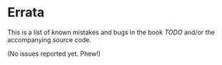 # Errata

This is a list of known mistakes and bugs in the book *TODO* and/or the accompanying source code.

(No issues reported yet. Phew!)
